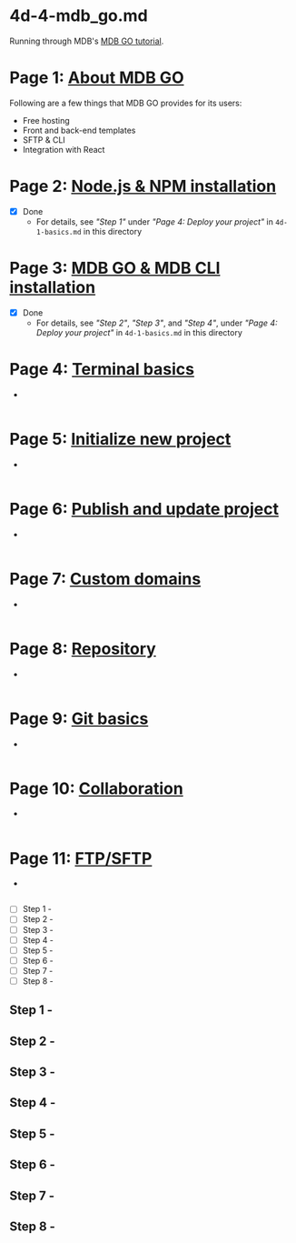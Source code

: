 
# 4d-4-mdb_go.md

Running through MDB's
[MDB GO tutorial](https://mdbootstrap.com/learn/mdb-foundations/mdb-go/about/).

# Page 1: [About MDB GO](https://mdbootstrap.com/learn/mdb-foundations/mdb-go/about/)

Following are a few things that MDB GO provides for its users:

- Free hosting
- Front and back-end templates
- SFTP & CLI
- Integration with React

# Page 2: [Node.js & NPM installation](https://mdbootstrap.com/learn/mdb-foundations/mdb-go/nodejs-and-npm-installation/)

- [x] Done
  - For details, see *"Step 1"* under *"Page 4: Deploy your project"* in `4d-1-basics.md` in this directory

# Page 3: [MDB GO & MDB CLI installation](https://mdbootstrap.com/learn/mdb-foundations/mdb-go/mdb-go-and-mdb-cli-installation/)

- [x] Done
  - For details, see *"Step 2"*, *"Step 3"*, and *"Step 4"*, under *"Page 4: Deploy your project"* in `4d-1-basics.md` in this directory

# Page 4: [Terminal basics](https://mdbootstrap.com/learn/mdb-foundations/mdb-go/terminal-basics/)

- 
```
```
# Page 5: [Initialize new project]() 

- 
```
```
# Page 6: [Publish and update project]() 

- 
```
```
# Page 7: [Custom domains]() 

- 
```
```
# Page 8: [Repository]() 

- 
```
```
# Page 9: [Git basics]() 

- 
```
```
# Page 10: [Collaboration]() 

- 
```
```
# Page 11: [FTP/SFTP]() 

- 
```
```
- [ ] Step 1 - 
- [ ] Step 2 - 
- [ ] Step 3 - 
- [ ] Step 4 - 
- [ ] Step 5 - 
- [ ] Step 6 - 
- [ ] Step 7 - 
- [ ] Step 8 - 

## Step 1 - 
## Step 2 - 
## Step 3 - 
## Step 4 - 
## Step 5 - 
## Step 6 - 
## Step 7 - 
## Step 8 - 

